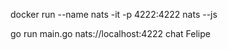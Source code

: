 docker run --name nats -it -p 4222:4222 nats --js

go run main.go nats://localhost:4222 chat Felipe
